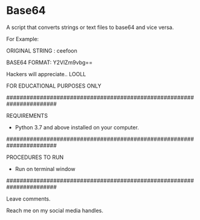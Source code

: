 # Base64
A script that converts strings or text files to base64 and vice versa.

For Example: 

  ORIGINAL STRING : ceefoon
  
  BASE64 FORMAT: Y2VlZm9vbg==

Hackers will appreciate.. LOOLL

FOR EDUCATIONAL PURPOSES ONLY

#######################################################################

REQUIREMENTS
- Python 3.7 and above installed on your computer.

#######################################################################

PROCEDURES TO RUN
- Run on terminal window

#######################################################################

Leave comments.

Reach me on my social media handles.
